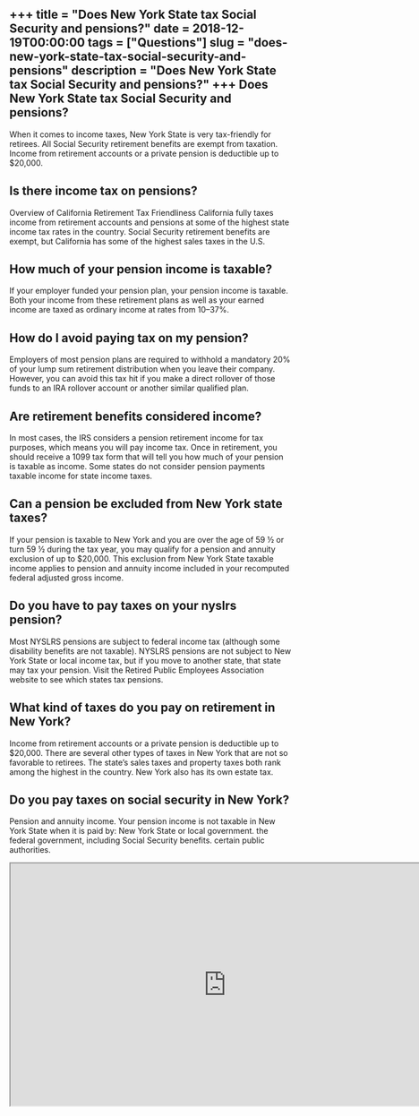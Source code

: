 +++
title = "Does New York State tax Social Security and pensions?"
date = 2018-12-19T00:00:00
tags = ["Questions"]
slug = "does-new-york-state-tax-social-security-and-pensions"
description = "Does New York State tax Social Security and pensions?"
+++
Does New York State tax Social Security and pensions?
-----------------------------------------------------

When it comes to income taxes, New York State is very tax-friendly for retirees. All Social Security retirement benefits are exempt from taxation. Income from retirement accounts or a private pension is deductible up to $20,000.

Is there income tax on pensions?
--------------------------------

Overview of California Retirement Tax Friendliness California fully taxes income from retirement accounts and pensions at some of the highest state income tax rates in the country. Social Security retirement benefits are exempt, but California has some of the highest sales taxes in the U.S.

How much of your pension income is taxable?
-------------------------------------------

If your employer funded your pension plan, your pension income is taxable. Both your income from these retirement plans as well as your earned income are taxed as ordinary income at rates from 10–37%.

How do I avoid paying tax on my pension?
----------------------------------------

Employers of most pension plans are required to withhold a mandatory 20% of your lump sum retirement distribution when you leave their company. However, you can avoid this tax hit if you make a direct rollover of those funds to an IRA rollover account or another similar qualified plan.

Are retirement benefits considered income?
------------------------------------------

In most cases, the IRS considers a pension retirement income for tax purposes, which means you will pay income tax. Once in retirement, you should receive a 1099 tax form that will tell you how much of your pension is taxable as income. Some states do not consider pension payments taxable income for state income taxes.

Can a pension be excluded from New York state taxes?
----------------------------------------------------

If your pension is taxable to New York and you are over the age of 59 ½ or turn 59 ½ during the tax year, you may qualify for a pension and annuity exclusion of up to $20,000. This exclusion from New York State taxable income applies to pension and annuity income included in your recomputed federal adjusted gross income.

Do you have to pay taxes on your nyslrs pension?
------------------------------------------------

Most NYSLRS pensions are subject to federal income tax (although some disability benefits are not taxable). NYSLRS pensions are not subject to New York State or local income tax, but if you move to another state, that state may tax your pension. Visit the Retired Public Employees Association website to see which states tax pensions.

What kind of taxes do you pay on retirement in New York?
--------------------------------------------------------

Income from retirement accounts or a private pension is deductible up to $20,000. There are several other types of taxes in New York that are not so favorable to retirees. The state’s sales taxes and property taxes both rank among the highest in the country. New York also has its own estate tax.

Do you pay taxes on social security in New York?
------------------------------------------------

Pension and annuity income. Your pension income is not taxable in New York State when it is paid by: New York State or local government. the federal government, including Social Security benefits. certain public authorities.

<iframe allow="accelerometer; autoplay; clipboard-write; encrypted-media; gyroscope; picture-in-picture" allowfullscreen="" class="__youtube_prefs__  epyt-is-override  no-lazyload" data-no-lazy="1" data-origheight="433" data-origwidth="770" data-skipgform_ajax_framebjll="" height="433" id="_ytid_26631" loading="lazy" src="https://www.youtube.com/embed/B6ZHA1NP7zk?enablejsapi=1&autoplay=0&cc_load_policy=0&cc_lang_pref=&iv_load_policy=1&loop=0&modestbranding=0&rel=1&fs=1&playsinline=0&autohide=2&theme=dark&color=red&controls=1&" title="YouTube player" width="770"></iframe>